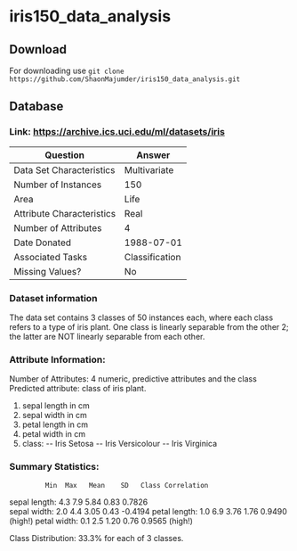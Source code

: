 # iris150_data_analysis 
## Download 
For downloading use 
       `git clone https://github.com/ShaonMajumder/iris150_data_analysis.git` 

## Database
### Link: https://archive.ics.uci.edu/ml/datasets/iris
| Question | Answer |
| ------------ | ------------ |
| Data Set Characteristics | Multivariate |
| Number of Instances | 150 |
| Area | Life |
| Attribute Characteristics | Real |
| Number of Attributes | 4 |
| Date Donated | 1988-07-01 |
| Associated Tasks | Classification |
| Missing Values? | No |



### Dataset information
The data set contains 3 classes of 50 instances each, where each class refers to a type of iris plant. One class is linearly separable from the other 2; the latter are NOT linearly separable from each other. 

### Attribute Information:
Number of Attributes: 4 numeric, predictive attributes and the class
Predicted attribute: class of iris plant. 
1. sepal length in cm 
2. sepal width in cm 
3. petal length in cm 
4. petal width in cm 
5. class: 
-- Iris Setosa 
-- Iris Versicolour 
-- Iris Virginica

### Summary Statistics:
	         Min  Max   Mean    SD   Class Correlation
   sepal length: 4.3  7.9   5.84  0.83    0.7826   
    sepal width: 2.0  4.4   3.05  0.43   -0.4194
   petal length: 1.0  6.9   3.76  1.76    0.9490  (high!)
    petal width: 0.1  2.5   1.20  0.76    0.9565  (high!)

   Class Distribution: 33.3% for each of 3 classes.
